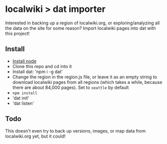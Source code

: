 # localwiki > dat importer

Interested in backing up a region of localwiki.org, or exploring/analyzing all the data on the site for some reason? Import localwiki pages into dat with this project!

## Install

- [Install node](http://nodejs.org/download)
- Clone this repo and cd into it
- Install dat: 'npm i -g dat'
- Change the region in the region.js file, or leave it as an empty string to download localwiki pages from all regions (which takes a while, because there are about 84,000 pages). Set to `seattle` by default
- `npm install`
- 'dat init'
- 'dat listen'

## Todo

This doesn't even try to back up versions, images, or map data from localwiki.org yet, but it could!